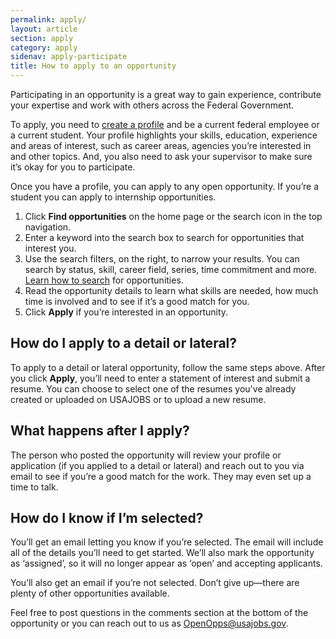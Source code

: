 ```yaml
---
permalink: apply/
layout: article
section: apply
category: apply
sidenav: apply-participate
title: How to apply to an opportunity
---
```

Participating in an opportunity is a great way to gain experience, contribute your expertise and work with others across the Federal Government.

To apply, you need to [create a profile](../../profile/) and be a current federal employee or a current student. Your profile highlights your skills, education, experience and areas of interest, such as career areas, agencies you’re interested in and other topics. And, you also need to ask your supervisor to make sure it’s okay for you to participate.

Once you have a profile, you can apply to any open opportunity. If you’re a student you can apply to internship opportunities.

1. Click **Find opportunities** on the home page or the search icon in the top navigation.
2. Enter a keyword into the search box to search for opportunities that interest you.
3. Use the search filters, on the right, to narrow your results. You can search by status, skill, career field, series, time commitment and more.  [Learn how to search](../search/) for opportunities.
4. Read the opportunity details to learn what skills are needed, how much time is involved and to see if it’s a good match for you.
5. Click **Apply** if you’re interested in an opportunity.

## How do I apply to a detail or lateral?
To apply to a detail or lateral opportunity, follow the same steps above. After you click **Apply**, you’ll need to enter a statement of interest and submit a resume.  You can choose to select one of the resumes you've already created or uploaded on USAJOBS or to upload a new resume.

## What happens after I apply?
The person who posted the opportunity will review your profile or application (if you applied to a detail or lateral) and reach out to you via email to see if you’re a good match for the work. They may even set up a time to talk.

## How do I know if I’m selected?
You’ll get an email letting you know if you’re selected. The email will include all of the details you’ll need to get started. We’ll also mark the opportunity as ‘assigned’, so it will no longer appear as ‘open’ and accepting applicants.

You’ll also get an email if you’re not selected. Don’t give up—there are plenty of other opportunities available.

Feel free to post questions in the comments section at the bottom of the opportunity or you can reach out to us as OpenOpps@usajobs.gov.

